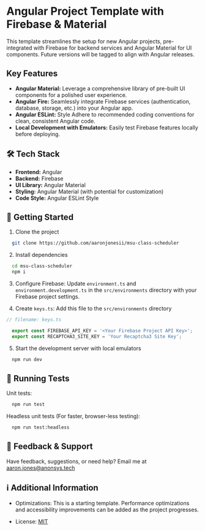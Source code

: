# Angular Project Template with Firebase & Material

This template streamlines the setup for new Angular projects, pre-integrated
with Firebase for backend services and Angular Material for UI components.
Future versions will be tagged to align with Angular releases.

## Key Features

- **Angular Material:**  Leverage a comprehensive library of pre-built UI
    components for a polished user experience.
- **Angular Fire:**  Seamlessly integrate Firebase services
    (authentication, database, storage, etc.) into your Angular app.
- **Angular ESLint:**  Style Adhere to recommended coding conventions
    for clean, consistent Angular code.
- **Local Development with Emulators:**  Easily test Firebase features
    locally before deploying.

## 🛠️ Tech Stack

- **Frontend:** Angular
- **Backend:** Firebase
- **UI Library:** Angular Material
- **Styling:** Angular Material (with potential for customization)
- **Code Style:** Angular ESLint Style

## 🏃 Getting Started

1. Clone the project

```bash
  git clone https://github.com/aaronjonesii/msu-class-scheduler
```

2. Install dependencies

```bash
  cd msu-class-scheduler
  npm i
```

3. Configure Firebase: Update `environment.ts` and
`environment.development.ts` in the `src/environments` directory with
your Firebase project settings.

4. Create `keys.ts`: Add this file to the `src/environments` directory
```typescript
// filename: keys.ts

  export const FIREBASE_API_KEY = '<Your Firebase Project API Key>';
  export const RECAPTCHA3_SITE_KEY = 'Your Recaptcha3 Site Key';
```


5. Start the development server with local emulators

```bash
  npm run dev
```

## 🧪 Running Tests

Unit tests:

```bash
  npm run test
```
Headless unit tests (For faster, browser-less testing):
```bash
  npm run test:headless
```

## 🤝 Feedback & Support

Have feedback, suggestions, or need help?
Email me at [aaron.jones@anonsys.tech](mailto:aaron.jones@anonsys.tech)

## ℹ️ Additional Information

- Optimizations:  This is a starting template. Performance optimizations and
    accessibility improvements can be added as the project progresses.

- License: [MIT](https://choosealicense.com/licenses/mit/)

